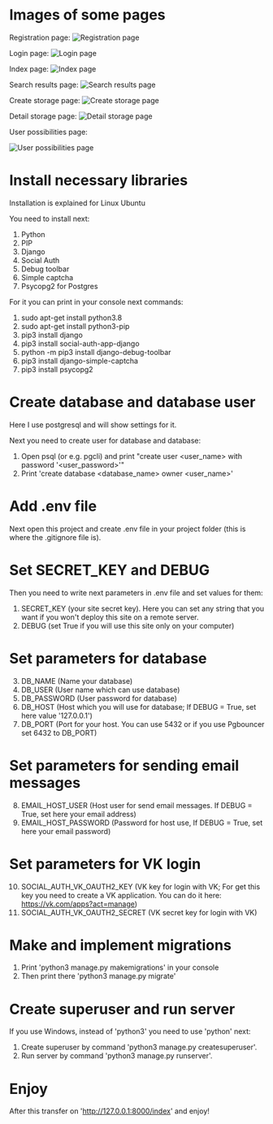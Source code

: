 # Images of some pages

Registration page:
![Registration page](https://github.com/OsnovaDT/passwords_manager/raw/master/images/registration_page.png)

Login page:
![Login page](https://github.com/OsnovaDT/passwords_manager/raw/master/images/login_page.png)

Index page:
![Index page](https://github.com/OsnovaDT/passwords_manager/raw/master/images/index_page.png)

Search results page:
![Search results page](https://github.com/OsnovaDT/passwords_manager/raw/master/images/search_results_page.png)

Create storage page:
![Create storage page](https://github.com/OsnovaDT/passwords_manager/raw/master/images/create_storage_page.png)

Detail storage page:
![Detail storage page](https://github.com/OsnovaDT/passwords_manager/raw/master/images/detail_page.png)

User possibilities page:

![User possibilities page](https://github.com/OsnovaDT/passwords_manager/raw/master/images/user_possibilities.png)

# Install necessary libraries
Installation is explained for Linux Ubuntu

You need to install next:
1) Python
2) PIP
3) Django
4) Social Auth
5) Debug toolbar
6) Simple captcha
7) Psycopg2 for Postgres

For it you can print in your console next commands:
1) sudo apt-get install python3.8
2) sudo apt-get install python3-pip
3) pip3 install django
4) pip3 install social-auth-app-django
5) python -m pip3 install django-debug-toolbar
6) pip3 install  django-simple-captcha
7) pip3 install psycopg2

# Create database and database user
Here I use postgresql and will show settings for it.

Next you need to create user for database and database:
  1.  Open psql (or e.g. pgcli) and print "create user <user_name> with password '<user_password>'"
  2.  Print 'create database <database_name> owner <user_name>'

# Add .env file
Next open this project and create .env file in your project folder (this is where the .gitignore file is).

# Set SECRET_KEY and DEBUG
Then you need to write next parameters in .env file and set values for them:
1.  SECRET_KEY (your site secret key). Here you can set any string that you want if you won't deploy this site on a remote server.
2.  DEBUG (set True if you will use this site only on your computer)
  
# Set parameters for database
3.  DB_NAME (Name your database)
4.  DB_USER (User name which can use database)
5.  DB_PASSWORD (User password for database)
6.  DB_HOST (Host which you will use for database; If DEBUG = True, set here value '127.0.0.1')
7.  DB_PORT (Port for your host. You can use 5432 or if you use Pgbouncer set 6432 to DB_PORT)

# Set parameters for sending email messages
8.  EMAIL_HOST_USER (Host user for send email messages. If DEBUG = True, set here your email address)
9.  EMAIL_HOST_PASSWORD (Password for host use, If DEBUG = True, set here your email password)

# Set parameters for VK login
10.  SOCIAL_AUTH_VK_OAUTH2_KEY (VK key for login with VK; For get this key you need to create a VK application.
You can do it here: https://vk.com/apps?act=manage)
11. SOCIAL_AUTH_VK_OAUTH2_SECRET (VK secret key for login with VK)

# Make and implement migrations
1.  Print 'python3 manage.py makemigrations' in your console
2.  Then print there 'python3 manage.py migrate'

# Create superuser and run server
If you use Windows, instead of 'python3' you need to use 'python' next:
  1.  Create superuser by command 'python3 manage.py createsuperuser'.
  2.  Run server by command 'python3 manage.py runserver'.

# Enjoy
After this transfer on 'http://127.0.0.1:8000/index' and enjoy!

